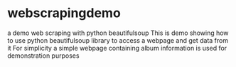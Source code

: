 # webscrapingdemo
a demo web scraping with python beautifulsoup
This is demo showing how to use python beautifulsoup library to access a webpage and get data from it
For simplicity a simple webpage containing album information is used for demonstration purposes
